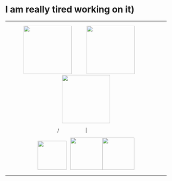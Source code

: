 
<h1 aligh="center">I am really tired working on it)</h1>




---

<p align="center"><img src="https://skillicons.dev/icons?i=py"width="150" height="150"> &nbsp&nbsp&nbsp&nbsp&nbsp&nbsp&nbsp&nbsp&nbsp&nbsp <img src="https://skillicons.dev/icons?i=unity&theme=light"width="150" height="150" > &nbsp&nbsp&nbsp&nbsp&nbsp&nbsp&nbsp&nbsp&nbsp&nbsp <img src="https://skillicons.dev/icons?i=cpp"width="150" height="150" ></p>
<p align="center">/&nbsp&nbsp&nbsp&nbsp&nbsp&nbsp&nbsp&nbsp&nbsp&nbsp&nbsp&nbsp&nbsp&nbsp&nbsp&nbsp&nbsp&nbsp&nbsp&nbsp |
    &nbsp&nbsp&nbsp&nbsp&nbsp&nbsp&nbsp&nbsp&nbsp&nbsp&nbsp&nbsp&nbsp&nbsp&nbsp&nbsp&nbsp&nbsp&nbsp&nbsp&nbsp</p>
<p align="center"><img src="https://skillicons.dev/icons?i=blender"width="90" height="90">&nbsp&nbsp&nbsp<img src="https://skillicons.dev/icons?i=cs"width="100" height="100"><img src="https://skillicons.dev/icons?i=atherprite"width="100" height="100"></p>

---
<!--
**ArhanCrane/ArhanCrane** is a ✨ _special_ ✨ repository because its `README.md` (this file) appears on your GitHub profile.

Here are some ideas to get you started:

- 🔭 I’m currently working on ...
- 🌱 I’m currently learning ...
- 👯 I’m looking to collaborate on ...
- 🤔 I’m looking for help with ...
- 💬 Ask me about ...
- 📫 How to reach me: ...
- 😄 Pronouns: ...
- ⚡ Fun fact: ...
-->
